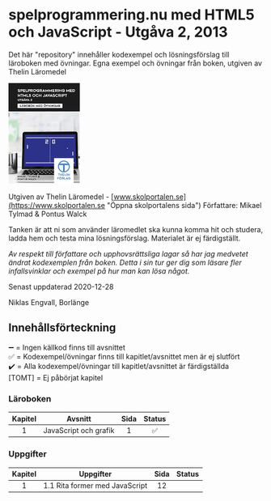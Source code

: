 # spelprogrammering.nu med HTML5 och JavaScript - Utgåva 2, 2013

Det här "repository" innehåller kodexempel och lösningsförslag till läroboken med övningar.
Egna exempel och övningar från boken, utgiven av Thelin Läromedel

![spelprogrammering.nu med HTML5 och JavaScript - Utgåva 2, 2013](bokbild.png)

Utgiven av Thelin Läromedel - [www.skolportalen.se](https://www.skolportalen.se "Öppna skolportalens sida")
Författare: Mikael Tylmad & Pontus Walck

Tanken är att ni som använder läromedlet ska kunna komma hit och studera, ladda hem och testa mina lösningsförslag.
Materialet är ej färdigställt.

_Av respekt till författare och upphovsrättsliga lagar så har jag medvetet ändrat 
kodexemplen från boken. Detta i sin tur ger dig som läsare fler infallsvinklar och 
exempel på hur man kan lösa något._

Senast uppdaterad 2020-12-28

Niklas Engvall,
Borlänge





## Innehållsförteckning 

  :heavy_minus_sign: = Ingen källkod finns till avsnittet<br />
  :white_check_mark: = Kodexempel/övningar finns till kapitlet/avsnittet men är ej slutfört<br />
  :heavy_check_mark: = Alla kodexempel/övningar till kapitlet/avsnittet är färdigställda<br /> 
  [TOMT] = Ej påbörjat kapitel

### Läroboken

| Kapitel | Avsnitt                                              |  Sida  |   Status  |
| :-----: | ---------------------------------------------------- | :----: | :-------: |
|    1    | JavaScript och grafik                                |     1  | :white_check_mark: |
  
  
### Uppgifter

| Kapitel | Uppgifter                                            |  Sida  |   Status  |
| :-----: | ---------------------------------------------------- | :----: | :-------: |
|    1    | 1.1 Rita former med JavaScript                       |    12  |           |

